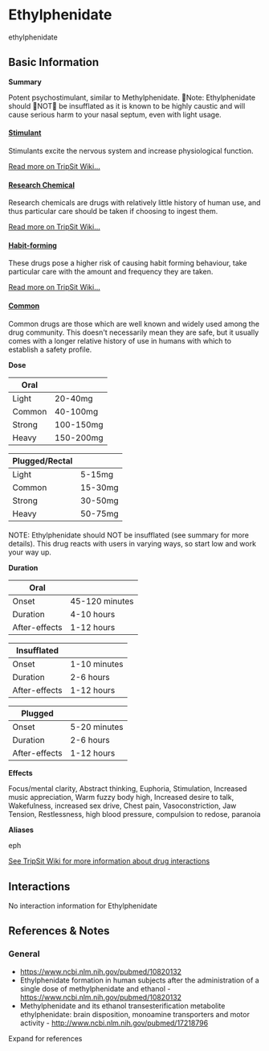 # Ethylphenidate

ethylphenidate

## Basic Information

**Summary**

Potent psychostimulant, similar to Methylphenidate. Note: Ethylphenidate should NOT be insufflated as it is known to be highly caustic and will cause serious harm to your nasal septum, even with light usage.

#### [Stimulant](/category/stimulant)

Stimulants excite the nervous system and increase physiological function.

[Read more on TripSit Wiki...](#{category.wiki})

#### [Research Chemical](/category/research-chemical)

Research chemicals are drugs with relatively little history of human use, and thus particular care should be taken if choosing to ingest them.

[Read more on TripSit Wiki...](#{category.wiki})

#### [Habit-forming](/category/habit-forming)

These drugs pose a higher risk of causing habit forming behaviour, take particular care with the amount and frequency they are taken.

[Read more on TripSit Wiki...](#{category.wiki})

#### [Common](/category/common)

Common drugs are those which are well known and widely used among the drug community. This doesn't necessarily mean they are safe, but it usually comes with a longer relative history of use in humans with which to establish a safety profile.

**Dose**

| Oral   |           |
| ------ | --------- |
| Light  | 20-40mg   |
| Common | 40-100mg  |
| Strong | 100-150mg |
| Heavy  | 150-200mg |

| Plugged/Rectal |         |
| -------------- | ------- |
| Light          | 5-15mg  |
| Common         | 15-30mg |
| Strong         | 30-50mg |
| Heavy          | 50-75mg |

#### 

 NOTE: Ethylphenidate should NOT be insufflated (see summary for more details). This drug reacts with users in varying ways, so start low and work your way up.

**Duration**

| Oral          |                |
| ------------- | -------------- |
| Onset         | 45-120 minutes |
| Duration      | 4-10 hours     |
| After-effects | 1-12 hours     |

| Insufflated   |              |
| ------------- | ------------ |
| Onset         | 1-10 minutes |
| Duration      | 2-6 hours    |
| After-effects | 1-12 hours   |

| Plugged       |              |
| ------------- | ------------ |
| Onset         | 5-20 minutes |
| Duration      | 2-6 hours    |
| After-effects | 1-12 hours   |

**Effects**

Focus/mental clarity, Abstract thinking, Euphoria, Stimulation, Increased music appreciation, Warm fuzzy body high, Increased desire to talk, Wakefulness, increased sex drive, Chest pain, Vasoconstriction, Jaw Tension, Restlessness, high blood pressure, compulsion to redose, paranoia

**Aliases**

eph  

[See TripSit Wiki for more information about drug interactions](http://combo.tripsit.me/)

## Interactions

No interaction information for Ethylphenidate

## References & Notes

### General

* <https://www.ncbi.nlm.nih.gov/pubmed/10820132>
* Ethylphenidate formation in human subjects after the administration of a single dose of methylphenidate and ethanol - <https://www.ncbi.nlm.nih.gov/pubmed/10820132>
* Methylphenidate and its ethanol transesterification metabolite ethylphenidate: brain disposition, monoamine transporters and motor activity - <http://www.ncbi.nlm.nih.gov/pubmed/17218796>

Expand for references